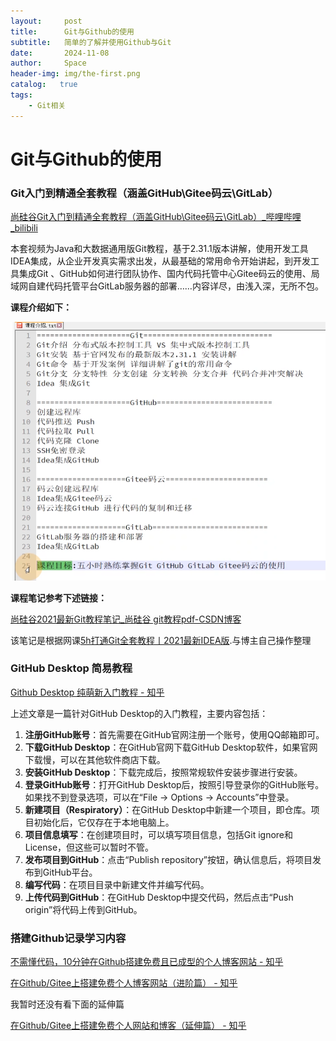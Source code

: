 ```yaml
---
layout:     post
title:      Git与Github的使用
subtitle:   简单的了解并使用Github与Git
date:       2024-11-08
author:     Space
header-img: img/the-first.png
catalog:   true
tags:
    - Git相关
---
```




# Git与Github的使用

### Git入门到精通全套教程（涵盖GitHub\Gitee码云\GitLab）

[尚硅谷Git入门到精通全套教程（涵盖GitHub\Gitee码云\GitLab）_哔哩哔哩_bilibili](https://www.bilibili.com/video/BV1vy4y1s7k6?spm_id_from=333.788.videopod.episodes&vd_source=e03b252a2c1fefc80e6f48a6f52e2a4d)

本套视频为Java和大数据通用版Git教程，基于2.31.1版本讲解，使用开发工具IDEA集成，从企业开发真实需求出发，从最基础的常用命令开始讲起，到开发工具集成Git 、GitHub如何进行团队协作、国内代码托管中心Gitee码云的使用、局域网自建代码托管平台GitLab服务器的部署……内容详尽，由浅入深，无所不包。

**课程介绍如下：**



![1](2024-11-08-Git与Github的使用.assets/1-1731077034244-6.png)




**课程笔记参考下述链接：**

[尚硅谷2021最新Git教程笔记_尚硅谷 git教程pdf-CSDN博客](https://blog.csdn.net/weixin_44190665/article/details/118024018)

该笔记是根据网课[5h打通Git全套教程丨2021最新IDEA版](https://www.bilibili.com/video/BV1vy4y1s7k6?from=search&seid=96221883966219141).与博主自己操作整理



### GitHub Desktop 简易教程

[Github Desktop 纯萌新入门教程 - 知乎](https://zhuanlan.zhihu.com/p/419092209)

上述文章是一篇针对GitHub Desktop的入门教程，主要内容包括：

1. **注册GitHub账号**：首先需要在GitHub官网注册一个账号，使用QQ邮箱即可。
2. **下载GitHub Desktop**：在GitHub官网下载GitHub Desktop软件，如果官网下载慢，可以在其他软件商店下载。
3. **安装GitHub Desktop**：下载完成后，按照常规软件安装步骤进行安装。
4. **登录GitHub账号**：打开GitHub Desktop后，按照引导登录你的GitHub账号。如果找不到登录选项，可以在“File -> Options -> Accounts”中登录。
5. **新建项目（Respiratory）**：在GitHub Desktop中新建一个项目，即仓库。项目初始化后，它仅存在于本地电脑上。
6. **项目信息填写**：在创建项目时，可以填写项目信息，包括Git ignore和License，但这些可以暂时不管。
7. **发布项目到GitHub**：点击“Publish repository”按钮，确认信息后，将项目发布到GitHub平台。
8. **编写代码**：在项目目录中新建文件并编写代码。
9. **上传代码到GitHub**：在GitHub Desktop中提交代码，然后点击“Push origin”将代码上传到GitHub。



### 搭建Github记录学习内容

[不需懂代码，10分钟在Github搭建免费且已成型的个人博客网站 - 知乎](https://zhuanlan.zhihu.com/p/74778630)

[在Github/Gitee上搭建免费个人博客网站（进阶篇） - 知乎](https://zhuanlan.zhihu.com/p/111832962)

我暂时还没有看下面的延伸篇

[在Github/Gitee上搭建免费个人网站和博客（延伸篇） - 知乎](https://zhuanlan.zhihu.com/p/111846728)

